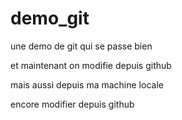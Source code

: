# demo_git


une demo de git qui se passe bien

et maintenant on modifie depuis github

mais aussi depuis ma machine locale

encore modifier depuis github
